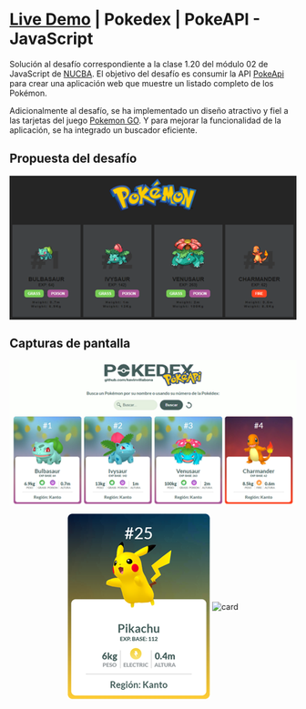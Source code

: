 # [Live Demo](nucba-pokeapi-js.vercel.app) | Pokedex | PokeAPI - JavaScript
Solución al desafío correspondiente a la clase 1.20 del módulo 02 de JavaScript de [NUCBA](https://nucba.io/codingbootcamp). El objetivo del desafío es consumir la API [PokeApi](https://pokeapi.co/docs/v2) para crear una aplicación web que muestre un listado completo de los Pokémon.

Adicionalmente al desafío, se ha implementado un diseño atractivo y fiel a las tarjetas del juego [Pokemon GO](https://pokemongolive.com/). Y para mejorar la funcionalidad de la aplicación, se ha integrado un buscador eficiente.

## Propuesta del desafío
<p align="center">
 <img align="center" alt="card" src="https://github.com/kevinvillabona/NUCBA-PokeApi/blob/main/assets/img/capturas/captura-desafio.png" />
</p>

## Capturas de pantalla
<p align="center">
 <img align="center" alt="card" src="https://github.com/kevinvillabona/NUCBA-PokeApi/blob/main/assets/img/capturas/captura-pkapi3.png" />
</p>
<p align="center">
 <img align="center" alt="card" src="https://github.com/kevinvillabona/NUCBA-PokeApi/blob/main/assets/img/capturas/captura-pkapi5.png" />
 <img align="center" alt="card" src="https://github.com/kevinvillabona/NUCBA-PokeApi/blob/main/assets/img/capturas/captura-pkap4.png" />
</p>

